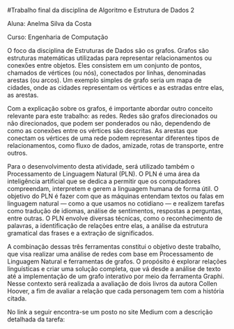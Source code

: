 #Trabalho final da disciplina de Algoritmo e Estrutura de Dados 2

Aluna: Anelma Silva da Costa

Curso: Engenharia de Computação

O foco da disciplina de Estruturas de Dados são os grafos. Grafos são estruturas matemáticas utilizadas para representar relacionamentos ou conexões entre objetos. Eles consistem em um conjunto de pontos, chamados de vértices (ou nós), conectados por linhas, denominadas arestas (ou arcos). Um exemplo simples de grafo seria um mapa de cidades, onde as cidades representam os vértices e as estradas entre elas, as arestas.

Com a explicação sobre os grafos, é importante abordar outro conceito relevante para este trabalho: as redes. Redes são grafos direcionados ou não direcionados, que podem ser ponderados ou não, dependendo de como as conexões entre os vértices são descritas. As arestas que conectam os vértices de uma rede podem representar diferentes tipos de relacionamentos, como fluxo de dados, amizade, rotas de transporte, entre outros.

Para o desenvolvimento desta atividade, será utilizado também o Processamento de Linguagem Natural (PLN). O PLN é uma área da inteligência artificial que se dedica a permitir que os computadores compreendam, interpretem e gerem a linguagem humana de forma útil. O objetivo do PLN é fazer com que as máquinas entendam textos ou falas em linguagem natural — como a que usamos no cotidiano — e realizem tarefas como tradução de idiomas, análise de sentimentos, respostas a perguntas, entre outras. O PLN envolve diversas técnicas, como o reconhecimento de palavras, a identificação de relações entre elas, a análise da estrutura gramatical das frases e a extração de significados.

A combinação dessas três ferramentas constitui o objetivo deste trabalho, que visa realizar uma análise de redes com base em Processamento de Linguagem Natural e ferramentas de grafos. O propósito é explorar relações linguísticas e criar uma solução completa, que vá desde a análise de texto até a implementação de um grafo interativo por meio da ferramenta Graphi. Nesse contexto será realizada a avaliação de dois livros da autora Collen Hoover, a fim de avaliar a relação que cada personagem tem com a história citada.

No link a seguir encontra-se um posto no site Medium com a descrição detalhada da tarefa: 

